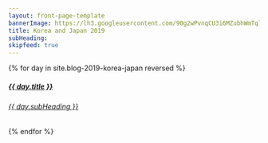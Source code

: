 ```yaml
---
layout: front-page-template
bannerImage: https://lh3.googleusercontent.com/90g2wPvnqCU3i6MZubhWmTqlnO1cf_jQm4Zm1jqW0ZoWBSxHKfHY31qn5fSA48aVu3DZiKfebcj_Q_OOpsg7g_5-9U4q7RALEENLPYSJR9aDjT95DpHcSFXUhL9dvv40c_mGYyIGNLM=w2400
title: Korea and Japan 2019
subHeading: 
skipfeed: true
---
```


<div class="text-uppercase adventure-list experience">
  {% for day in site.blog-2019-korea-japan reversed %}
    <div class="col-md-6 col-sm-6 animated fadeInUp" data-wow-delay="0.1s" data-wow-duration="1s">
      <a href="{{day.url | prepend: site.baseurl}}">
        <img src="{{ day.bannerImage }}"  alt="" class="img-responsive">
        <div class="overlay-lnk text-uppercase text-center">
          <i class="icon icon-streetsign"></i>
          <h5>{{ day.title }}</h5>
          <h6>{{ day.subHeading }}</h6>
        </div>
      </a>
    </div>
  {% endfor %}
</div>
